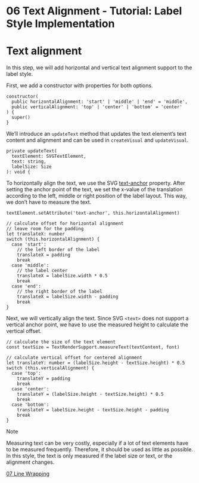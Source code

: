 <!--
 //////////////////////////////////////////////////////////////////////////////
 // @license
 // This file is part of yFiles for HTML 2.6.
 // Use is subject to license terms.
 //
 // Copyright (c) 2000-2023 by yWorks GmbH, Vor dem Kreuzberg 28,
 // 72070 Tuebingen, Germany. All rights reserved.
 //
 //////////////////////////////////////////////////////////////////////////////
-->
# 06 Text Alignment - Tutorial: Label Style Implementation

# Text alignment

In this step, we will add horizontal and vertical text alignment support to the label style.

First, we add a constructor with properties for both options.

```
constructor(
  public horizontalAlignment: 'start' | 'middle' | 'end' = 'middle',
  public verticalAlignment: 'top' | 'center' | 'bottom' = 'center'
) {
  super()
}
```

We’ll introduce an `updateText` method that updates the text element’s text content and alignment and can be used in `createVisual` and `updateVisual`.

```
private updateText(
  textElement: SVGTextElement,
  text: string,
  labelSize: Size
): void {
```

To horizontally align the text, we use the SVG [text-anchor](https://developer.mozilla.org/docs/Web/SVG/Attribute/text-anchor) property. After setting the anchor point of the text, we set the x-value of the translation according to the left, middle or right position of the label layout. This way, we don’t have to measure the text.

```
textElement.setAttribute('text-anchor', this.horizontalAlignment)

// calculate offset for horizontal alignment
// leave room for the padding
let translateX: number
switch (this.horizontalAlignment) {
  case 'start':
    // the left border of the label
    translateX = padding
    break
  case 'middle':
    // the label center
    translateX = labelSize.width * 0.5
    break
  case 'end':
    // the right border of the label
    translateX = labelSize.width - padding
    break
}
```

Next, we will vertically align the text. Since SVG `<text>` does not support a vertical anchor point, we have to use the measured height to calculate the vertical offset.

```
// calculate the size of the text element
const textSize = TextRenderSupport.measureText(textContent, font)

// calculate vertical offset for centered alignment
let translateY: number = (labelSize.height - textSize.height) * 0.5
switch (this.verticalAlignment) {
  case 'top':
    translateY = padding
    break
  case 'center':
    translateY = (labelSize.height - textSize.height) * 0.5
    break
  case 'bottom':
    translateY = labelSize.height - textSize.height - padding
    break
}
```

Note

Measuring text can be very costly, especially if a lot of text elements have to be measured frequently. Therefore, it should be used as little as possible. In this style, the text is only measured if the label size or text, or the alignment changes.

[07 Line Wrapping](../../tutorial-style-implementation-label/07-line-wrapping/)
